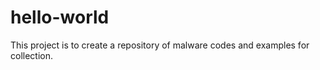 # hello-world
This project is to create a repository of malware codes and examples for collection. 
